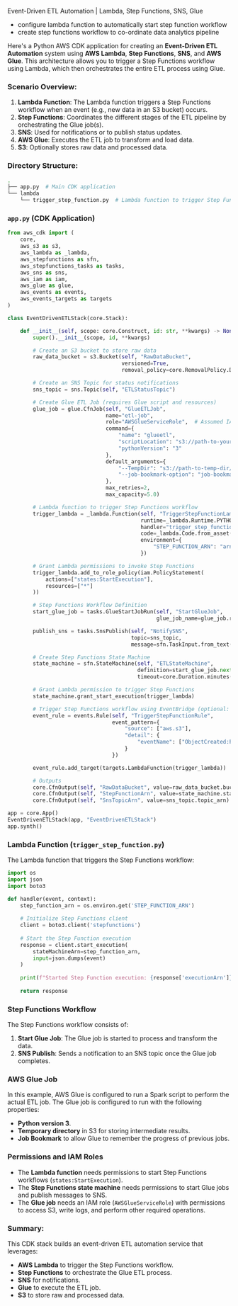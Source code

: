 Event-Driven ETL Automation | Lambda, Step Functions, SNS, Glue

- configure lambda function to automatically start step function workflow
- create step functions workflow to co-ordinate data analytics pipeline

Here's a Python AWS CDK application for creating an **Event-Driven ETL Automation** system using **AWS Lambda**, **Step Functions**, **SNS**, and **AWS Glue**. This architecture allows you to trigger a Step Functions workflow using Lambda, which then orchestrates the entire ETL process using Glue.

### Scenario Overview:
1. **Lambda Function**: The Lambda function triggers a Step Functions workflow when an event (e.g., new data in an S3 bucket) occurs.
2. **Step Functions**: Coordinates the different stages of the ETL pipeline by orchestrating the Glue job(s).
3. **SNS**: Used for notifications or to publish status updates.
4. **AWS Glue**: Executes the ETL job to transform and load data.
5. **S3**: Optionally stores raw data and processed data.

### Directory Structure:
```bash
.
├── app.py  # Main CDK application
└── lambda
    └── trigger_step_function.py  # Lambda function to trigger Step Functions
```

### `app.py` (CDK Application)

```python
from aws_cdk import (
    core,
    aws_s3 as s3,
    aws_lambda as _lambda,
    aws_stepfunctions as sfn,
    aws_stepfunctions_tasks as tasks,
    aws_sns as sns,
    aws_iam as iam,
    aws_glue as glue,
    aws_events as events,
    aws_events_targets as targets
)

class EventDrivenETLStack(core.Stack):

    def __init__(self, scope: core.Construct, id: str, **kwargs) -> None:
        super().__init__(scope, id, **kwargs)

        # Create an S3 bucket to store raw data
        raw_data_bucket = s3.Bucket(self, "RawDataBucket",
                                    versioned=True,
                                    removal_policy=core.RemovalPolicy.DESTROY)

        # Create an SNS Topic for status notifications
        sns_topic = sns.Topic(self, "ETLStatusTopic")

        # Create Glue ETL Job (requires Glue script and resources)
        glue_job = glue.CfnJob(self, "GlueETLJob",
                               name="etl-job",
                               role="AWSGlueServiceRole",  # Assumed IAM role for Glue
                               command={
                                   "name": "glueetl",
                                   "scriptLocation": "s3://path-to-your-script/script.py",
                                   "pythonVersion": "3"
                               },
                               default_arguments={
                                   "--TempDir": "s3://path-to-temp-dir/",
                                   "--job-bookmark-option": "job-bookmark-enable"
                               },
                               max_retries=2,
                               max_capacity=5.0)

        # Lambda function to trigger Step Functions workflow
        trigger_lambda = _lambda.Function(self, "TriggerStepFunctionLambda",
                                          runtime=_lambda.Runtime.PYTHON_3_8,
                                          handler="trigger_step_function.handler",
                                          code=_lambda.Code.from_asset("lambda"),
                                          environment={
                                              "STEP_FUNCTION_ARN": "arn:aws:states:region:account:stateMachine:your-state-machine"
                                          })

        # Grant Lambda permissions to invoke Step Functions
        trigger_lambda.add_to_role_policy(iam.PolicyStatement(
            actions=["states:StartExecution"],
            resources=["*"]
        ))

        # Step Functions Workflow Definition
        start_glue_job = tasks.GlueStartJobRun(self, "StartGlueJob",
                                               glue_job_name=glue_job.ref)

        publish_sns = tasks.SnsPublish(self, "NotifySNS",
                                       topic=sns_topic,
                                       message=sfn.TaskInput.from_text("ETL Job completed!"))

        # Create Step Functions State Machine
        state_machine = sfn.StateMachine(self, "ETLStateMachine",
                                         definition=start_glue_job.next(publish_sns),
                                         timeout=core.Duration.minutes(30))

        # Grant Lambda permission to trigger Step Functions
        state_machine.grant_start_execution(trigger_lambda)

        # Trigger Step Functions workflow using EventBridge (optional: based on S3 event or any other event)
        event_rule = events.Rule(self, "TriggerStepFunctionRule",
                                 event_pattern={
                                     "source": ["aws.s3"],
                                     "detail": {
                                         "eventName": ["ObjectCreated:Put"]
                                     }
                                 })

        event_rule.add_target(targets.LambdaFunction(trigger_lambda))

        # Outputs
        core.CfnOutput(self, "RawDataBucket", value=raw_data_bucket.bucket_name)
        core.CfnOutput(self, "StepFunctionArn", value=state_machine.state_machine_arn)
        core.CfnOutput(self, "SnsTopicArn", value=sns_topic.topic_arn)

app = core.App()
EventDrivenETLStack(app, "EventDrivenETLStack")
app.synth()
```

### Lambda Function (`trigger_step_function.py`)

The Lambda function that triggers the Step Functions workflow:

```python
import os
import json
import boto3

def handler(event, context):
    step_function_arn = os.environ.get('STEP_FUNCTION_ARN')
    
    # Initialize Step Functions client
    client = boto3.client('stepfunctions')
    
    # Start the Step Function execution
    response = client.start_execution(
        stateMachineArn=step_function_arn,
        input=json.dumps(event)
    )
    
    print(f"Started Step Function execution: {response['executionArn']}")
    
    return response
```

### Step Functions Workflow
The Step Functions workflow consists of:
1. **Start Glue Job**: The Glue job is started to process and transform the data.
2. **SNS Publish**: Sends a notification to an SNS topic once the Glue job completes.

### AWS Glue Job
In this example, AWS Glue is configured to run a Spark script to perform the actual ETL job. The Glue job is configured to run with the following properties:
- **Python version 3**.
- **Temporary directory** in S3 for storing intermediate results.
- **Job Bookmark** to allow Glue to remember the progress of previous jobs.

### Permissions and IAM Roles
- The **Lambda function** needs permissions to start Step Functions workflows (`states:StartExecution`).
- The **Step Functions state machine** needs permissions to start Glue jobs and publish messages to SNS.
- The **Glue job** needs an IAM role (`AWSGlueServiceRole`) with permissions to access S3, write logs, and perform other required operations.

### Summary:
This CDK stack builds an event-driven ETL automation service that leverages:
- **AWS Lambda** to trigger the Step Functions workflow.
- **Step Functions** to orchestrate the Glue ETL process.
- **SNS** for notifications.
- **Glue** to execute the ETL job.
- **S3** to store raw and processed data.
